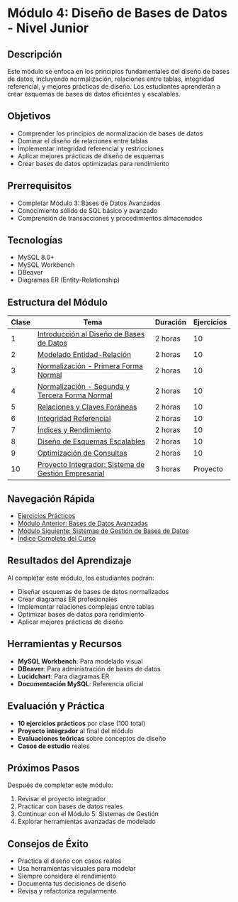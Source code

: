 # Módulo 4: Diseño de Bases de Datos - Nivel Junior

## Descripción
Este módulo se enfoca en los principios fundamentales del diseño de bases de datos, incluyendo normalización, relaciones entre tablas, integridad referencial, y mejores prácticas de diseño. Los estudiantes aprenderán a crear esquemas de bases de datos eficientes y escalables.

## Objetivos
- Comprender los principios de normalización de bases de datos
- Dominar el diseño de relaciones entre tablas
- Implementar integridad referencial y restricciones
- Aplicar mejores prácticas de diseño de esquemas
- Crear bases de datos optimizadas para rendimiento

## Prerrequisitos
- Completar Módulo 3: Bases de Datos Avanzadas
- Conocimiento sólido de SQL básico y avanzado
- Comprensión de transacciones y procedimientos almacenados

## Tecnologías
- MySQL 8.0+
- MySQL Workbench
- DBeaver
- Diagramas ER (Entity-Relationship)

## Estructura del Módulo

| Clase | Tema | Duración | Ejercicios |
|-------|------|----------|------------|
| 1 | [Introducción al Diseño de Bases de Datos](./clase_1_introduccion_diseno.md) | 2 horas | 10 |
| 2 | [Modelado Entidad-Relación](./clase_2_modelado_er.md) | 2 horas | 10 |
| 3 | [Normalización - Primera Forma Normal](./clase_3_primera_forma_normal.md) | 2 horas | 10 |
| 4 | [Normalización - Segunda y Tercera Forma Normal](./clase_4_segunda_tercera_normal.md) | 2 horas | 10 |
| 5 | [Relaciones y Claves Foráneas](./clase_5_relaciones_claves_foraneas.md) | 2 horas | 10 |
| 6 | [Integridad Referencial](./clase_6_integridad_referencial.md) | 2 horas | 10 |
| 7 | [Índices y Rendimiento](./clase_7_indices_rendimiento.md) | 2 horas | 10 |
| 8 | [Diseño de Esquemas Escalables](./clase_8_esquemas_escalables.md) | 2 horas | 10 |
| 9 | [Optimización de Consultas](./clase_9_optimizacion_consultas.md) | 2 horas | 10 |
| 10 | [Proyecto Integrador: Sistema de Gestión Empresarial](./clase_10_proyecto_integrador.md) | 3 horas | Proyecto |

## Navegación Rápida
- [Ejercicios Prácticos](./ejercicios_practicos.sql)
- [Módulo Anterior: Bases de Datos Avanzadas](../junior_3/README.md)
- [Módulo Siguiente: Sistemas de Gestión de Bases de Datos](../junior_5/README.md)
- [Índice Completo del Curso](../../INDICE_COMPLETO.md)

## Resultados del Aprendizaje
Al completar este módulo, los estudiantes podrán:
- Diseñar esquemas de bases de datos normalizados
- Crear diagramas ER profesionales
- Implementar relaciones complejas entre tablas
- Optimizar bases de datos para rendimiento
- Aplicar mejores prácticas de diseño

## Herramientas y Recursos
- **MySQL Workbench**: Para modelado visual
- **DBeaver**: Para administración de bases de datos
- **Lucidchart**: Para diagramas ER
- **Documentación MySQL**: Referencia oficial

## Evaluación y Práctica
- **10 ejercicios prácticos** por clase (100 total)
- **Proyecto integrador** al final del módulo
- **Evaluaciones teóricas** sobre conceptos de diseño
- **Casos de estudio** reales

## Próximos Pasos
Después de completar este módulo:
1. Revisar el proyecto integrador
2. Practicar con bases de datos reales
3. Continuar con el Módulo 5: Sistemas de Gestión
4. Explorar herramientas avanzadas de modelado

## Consejos de Éxito
- Practica el diseño con casos reales
- Usa herramientas visuales para modelar
- Siempre considera el rendimiento
- Documenta tus decisiones de diseño
- Revisa y refactoriza regularmente